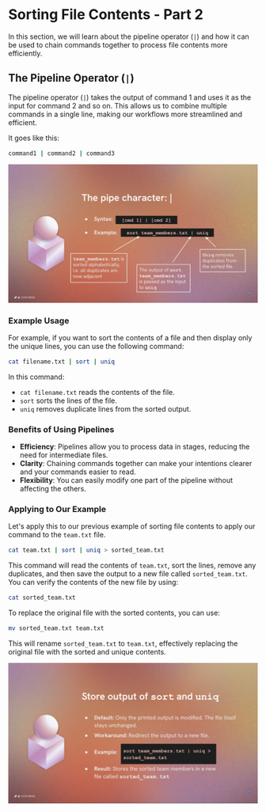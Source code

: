 # Sorting File Contents - Part 2

In this section, we will learn about the pipeline operator (`|`) and how it can be used to chain commands together to process file contents more efficiently.

## The Pipeline Operator (`|`)

The pipeline operator (`|`) takes the output of command 1 and uses it as the input for command 2 and so on. This allows us to combine multiple commands in a single line, making our workflows more streamlined and efficient.

It goes like this:

```bash
command1 | command2 | command3
```

![Pipeline Character Diagram](pipeline-character-diagram.png)

### Example Usage

For example, if you want to sort the contents of a file and then display only the unique lines, you can use the following command:

```bash
cat filename.txt | sort | uniq
```

In this command:

- `cat filename.txt` reads the contents of the file.
- `sort` sorts the lines of the file.
- `uniq` removes duplicate lines from the sorted output.

### Benefits of Using Pipelines

- **Efficiency**: Pipelines allow you to process data in stages, reducing the need for intermediate files.
- **Clarity**: Chaining commands together can make your intentions clearer and your commands easier to read.
- **Flexibility**: You can easily modify one part of the pipeline without affecting the others.

### Applying to Our Example

Let's apply this to our previous example of sorting file contents to apply our command to the `team.txt` file.

```bash
cat team.txt | sort | uniq > sorted_team.txt
```

This command will read the contents of `team.txt`, sort the lines, remove any duplicates, and then save the output to a new file called `sorted_team.txt`.
You can verify the contents of the new file by using:

```bash
cat sorted_team.txt
```

To replace the original file with the sorted contents, you can use:

```bash
mv sorted_team.txt team.txt
```

This will rename `sorted_team.txt` to `team.txt`, effectively replacing the original file with the sorted and unique contents.

![Sorting File Contents Example](store-output-of-sort-and-uniq.png)
